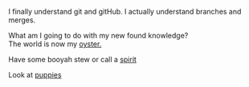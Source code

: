 I finally understand git and gitHub. I actually understand branches and merges.

What am I going to do with my new found knowledge?  
The world is now my [oyster.](https://en.wikipedia.org/wiki/Pacific_oyster)

Have some booyah stew
or call a [spirit](../call-spirit/call-spirit.md)

Look at [puppies](https://www.youtube.com/watch?v=dQw4w9WgXcQ)
